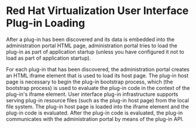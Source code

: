 # Red Hat Virtualization User Interface Plug-in Loading

After a plug-in has been discovered and its data is embedded into the administration portal HTML page, administration portal tries to load the plug-in as part of application startup (unless you have configured it not to load as part of application startup).

For each plug-in that has been discovered, the administration portal creates an HTML iframe element that is used to load its host page. The plug-in host page is necessary to begin the plug-in bootstrap process, which (the bootstrap process) is used to evaluate the plug-in code in the context of the plug-in's iframe element. User interface plug-in infrastructure supports serving plug-in resource files (such as the plug-in host page) from the local file system. The plug-in host page is loaded into the iframe element and the plug-in code is evaluated. After the plug-in code is evaluated, the plug-in communicates with the administration portal by means of the plug-in API.
